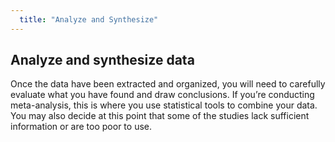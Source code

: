 ```yaml
---
  title: "Analyze and Synthesize"
---
```


##  Analyze and synthesize data

Once the data have been extracted and organized, you will need to carefully evaluate what you have found  and draw conclusions. If you’re conducting meta-analysis, this is where you use statistical tools to combine your data. You may also decide at this point that some of the studies lack sufficient information or are too poor to use.

